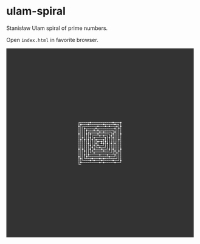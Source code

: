 # ulam-spiral
Stanisław Ulam spiral of prime numbers.  
  
Open `index.html` in favorite browser.

![spiral](./spiral.png)  